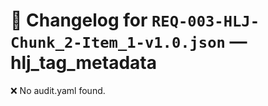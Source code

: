 # 📝 Changelog for `REQ-003-HLJ-Chunk_2-Item_1-v1.0.json` — **hlj_tag_metadata**

❌ No audit.yaml found.
